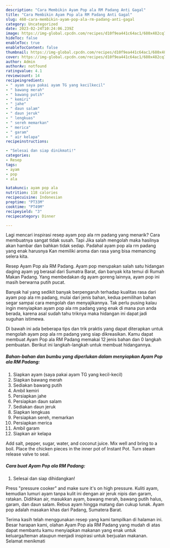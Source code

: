 ```yaml
---
description: "Cara Membikin Ayam Pop ala RM Padang Anti Gagal"
title: "Cara Membikin Ayam Pop ala RM Padang Anti Gagal"
slug: 460-cara-membikin-ayam-pop-ala-rm-padang-anti-gagal
category: Uncategorized
date: 2023-02-24T10:24:06.239Z
image: https://img-global.cpcdn.com/recipes/d10f9ea441c64ac1/680x482cq70/ayam-pop-ala-rm-padang-foto-resep-utama.jpg
hideToc: false
enableToc: true
enableTocContent: false
thumbnail: https://img-global.cpcdn.com/recipes/d10f9ea441c64ac1/680x482cq70/ayam-pop-ala-rm-padang-foto-resep-utama.jpg
cover: https://img-global.cpcdn.com/recipes/d10f9ea441c64ac1/680x482cq70/ayam-pop-ala-rm-padang-foto-resep-utama.jpg
author: Admin
authorAv: notfound
ratingvalue: 4.1
reviewcount: 14
recipeingredient:
- " ayam saya pakai ayam TG yang kecilkecil"
- " bawang merah"
- " bawang putih"
- " kemiri"
- " jahe"
- " daun salam"
- " daun jeruk"
- " lengkuas"
- " sereh memarkan"
- " merica"
- " garam"
- " air kelapa"
recipeinstructions:

- "Selesai dan siap dinikmati!"
categories:
- Resep
tags:
- ayam
- pop
- ala

katakunci: ayam pop ala 
nutrition: 118 calories
recipecuisine: Indonesian
preptime: "PT33M"
cooktime: "PT49M"
recipeyield: "3"
recipecategory: Dinner

---
```



Lagi mencari inspirasi resep ayam pop ala rm padang yang menarik? Cara membuatnya sangat tidak susah. Tapi Jika salah mengolah maka hasilnya akan hambar dan bahkan tidak sedap. Padahal ayam pop ala rm padang yang enak harusnya Kan memiliki aroma dan rasa yang bisa memancing selera kita.


Resep Ayam Pop ala RM Padang. Ayam pop merupakan salah satu hidangan daging ayam yg berasal dari Sumatra Barat, dan banyak kita temui di Rumah Makan Padang. Yang membedakan dg ayam goreng lainnya, ayam pop ini masih berwarna putih pucat.

Banyak hal yang sedikit banyak berpengaruh terhadap kualitas rasa dari ayam pop ala rm padang, mulai dari jenis bahan, kedua pemilihan bahan segar sampai cara mengolah dan menyajikannya. Tak perlu pusing kalau ingin menyiapkan ayam pop ala rm padang yang enak di mana pun anda berada, karena asal sudah tahu triknya maka hidangan ini dapat jadi suguhan istimewa.


Di bawah ini ada beberapa tips dan trik praktis yang dapat diterapkan untuk mengolah ayam pop ala rm padang yang siap dikreasikan. Kamu dapat membuat Ayam Pop ala RM Padang memakai 12 jenis bahan dan 0 langkah pembuatan. Berikut ini langkah-langkah untuk membuat hidangannya.

<!--inarticleads1-->

##### Bahan-bahan dan bumbu yang diperlukan dalam menyiapkan Ayam Pop ala RM Padang:

1. Siapkan  ayam (saya pakai ayam TG yang kecil-kecil)
1. Siapkan  bawang merah
1. Sediakan  bawang putih
1. Ambil  kemiri
1. Persiapkan  jahe
1. Persiapkan  daun salam
1. Sediakan  daun jeruk
1. Siapkan  lengkuas
1. Persiapkan  sereh, memarkan
1. Persiapkan  merica
1. Ambil  garam
1. Siapkan  air kelapa


Add salt, pepper, sugar, water, and coconut juice. Mix well and bring to a boil. Place the chicken pieces in the inner pot of Instant Pot. Turn steam release valve to seal. 

<!--inarticleads2-->

##### Cara buat Ayam Pop ala RM Padang:


1. Selesai dan siap dihidangkan!

Press &#34;pressure cooker&#34; and make sure it&#39;s on high pressure. Kuliti ayam, kemudian lumuri ayam tanpa kulit ini dengan air jeruk nipis dan garam, ratakan. Didihkan air, masukkan ayam, bawang merah, bawang putih halus, garam, dan daun salam. Rebus ayam hingga matang dan cukup lunak. Ayam pop adalah masakan khas dari Padang, Sumatera Barat. 

Terima kasih telah menggunakan resep yang kami tampilkan di halaman ini. Besar harapan kami, olahan Ayam Pop ala RM Padang yang mudah di atas dapat membantu kamu menyiapkan makanan yang enak untuk keluarga/teman ataupun menjadi inspirasi untuk berjualan makanan. Selamat menikmati
